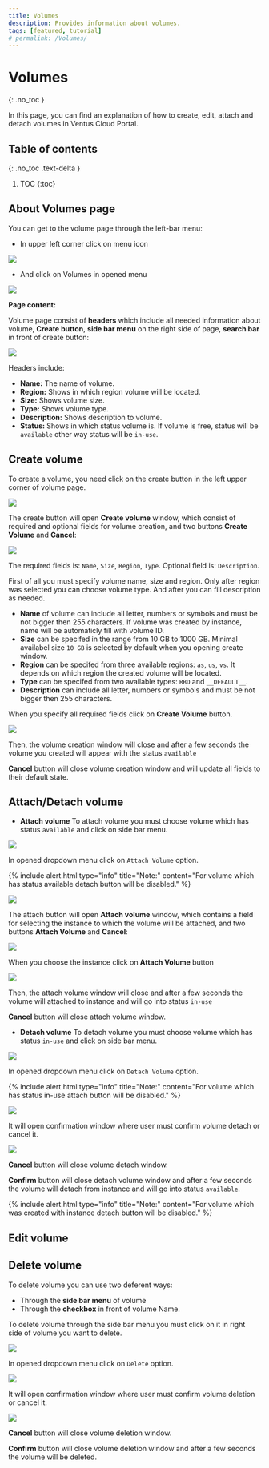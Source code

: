 ```yaml
---
title: Volumes
description: Provides information about volumes.
tags: [featured, tutorial]
# permalink: /Volumes/
---
```


# Volumes

{: .no_toc }

In this page, you can find an explanation of how to create, edit, attach and detach volumes in Ventus Cloud Portal.

## Table of contents

{: .no_toc .text-delta }

1. TOC
   {:toc}

## About Volumes page

You can get to the volume page through the left-bar menu:

- In upper left corner click on menu icon

![](../../assets/img/Volumes/volume_page_1.png)

- And click on Volumes in opened menu

![](../../assets/img/Volumes/volume_page_2.png)

**Page content:**

Volume page consist of **headers** which include all needed information about volume, **Create button**, **side bar menu** on the right side of page, **search bar** in front of create button:

![](../../assets/img/Volumes/volume_page_3.png)

Headers include:

- **Name:** The name of volume.
- **Region:** Shows in which region volume will be located.
- **Size:** Shows volume size.
- **Type:** Shows volume type.
- **Description:** Shows description to volume.
- **Status:** Shows in which status volume is. If volume is free, status will be `available` other way status will be `in-use`.

## Create volume

To create a volume, you need click on the create button in the left upper corner of volume page.

![](../../assets/img/Volumes/volume_page_4.png)

The create button will open **Create volume** window, which consist of required and optional fields for volume creation, and two buttons **Create Volume** and **Cancel**:

![](../../assets/img/Volumes/volume_page_5.png)

The required fields is: `Name`, `Size`, `Region`, `Type`.
Optional field is: `Description`.

First of all you must specify volume name, size and region. Only after region was selected you can choose volume type. And after you can fill description as needed.

- **Name** of volume can include all letter, numbers or symbols and must be not bigger then 255 characters. If volume was created by instance, name will be automaticly fill with volume ID.
- **Size** can be specifed in the range from 10 GB to 1000 GB. Minimal availabel size `10 GB` is selected by default when you opening create window.
- **Region** can be specifed from three available regions: `as`, `us`, `vs`. It depends on which region the created volume will be located.
- **Type** can be specifed from two available types: `RBD` and `__DEFAULT__`.
- **Description** can include all letter, numbers or symbols and must be not bigger then 255 characters.

When you specify all required fields click on **Create Volume** button.

![](../../assets/img/Volumes/volume_page_6.png)

Then, the volume creation window will close and after a few seconds the volume you created will appear with the status `available`

**Cancel** button will close volume creation window and will update all fields to their default state.

## Attach/Detach volume

- **Attach volume** To attach volume you must choose volume which has status `available` and click on side bar menu.

![](../../assets/img/Volumes/volume_page_11.png)

In opened dropdown menu click on `Attach Volume` option.

{% include alert.html type="info" title="Note:" content="For volume which has status available detach button will be disabled." %}

![](../../assets/img/Volumes/volume_page_12.png)

The attach button will open **Attach volume** window, which contains a field for selecting the instance to which the volume will be attached, and two buttons **Attach Volume** and **Cancel**:

![](../../assets/img/Volumes/volume_page_13.png)

When you choose the instance click on **Attach Volume** button 

![](../../assets/img/Volumes/volume_page_14.png)

Then, the attach volume window will close and after a few seconds the volume will attached to instance and will go into status `in-use`

**Cancel** button will close attach volume window.

- **Detach volume** To detach volume you must choose volume which has status `in-use` and click on side bar menu.

![](../../assets/img/Volumes/volume_page_15.png)

In opened dropdown menu click on `Detach Volume` option.

{% include alert.html type="info" title="Note:" content="For volume which has status in-use attach button will be disabled." %}

![](../../assets/img/Volumes/volume_page_16.png)

It will open confirmation window where user must confirm volume detach or cancel it.

![](../../assets/img/Volumes/volume_page_17.png)

**Cancel** button will close volume detach window.

**Confirm** button will close detach volume window and after a few seconds the volume will detach from instance and will go into status `available`.

{% include alert.html type="info" title="Note:" content="For volume which was created with instance detach button will be disabled." %}

## Edit volume



## Delete volume

To delete volume you can use two deferent ways:

- Through the **side bar menu** of volume
- Through the **checkbox** in front of volume Name.

To delete volume through the side bar menu you must click on it in right side of volume you want to delete.

![](../../assets/img/Volumes/volume_page_8.png)

In opened dropdown menu click on `Delete` option.

![](../../assets/img/Volumes/volume_page_9.png)

It will open confirmation window where user must confirm volume deletion or cancel it.

![](../../assets/img/Volumes/volume_page_10.png)

**Cancel** button will close volume deletion window.

**Confirm** button will close volume deletion window and after a few seconds the volume will be deleted.

